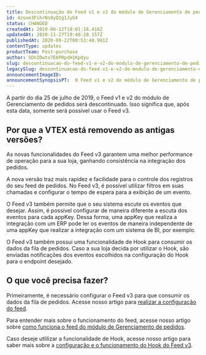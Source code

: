 ```yaml
---
title: Descontinuação do Feed v1 e v2 do módulo de Gerenciamento de pedidos
id: 4zoxe3FihrNs0yQ1g1JyG4
status: CHANGED
createdAt: 2019-06-12T18:01:18.416Z
updatedAt: 2020-11-27T19:40:20.157Z
publishedAt: 2020-09-22T00:53:40.981Z
contentType: updates
productTeam: Post-purchase
author: 5DnIDwto7E6PRpdH1Kpdyu
slug: descontinuacao-do-feed-v1-e-v2-do-modulo-de-gerenciamento-de-pedidos
legacySlug: descontinuacao-do-feed-v1-e-v2-do-modulo-de-gerenciamento-de-pedidos
announcementImageID: 
announcementSynopsisPT:  O Feed v1 e v2 do módulo de Gerenciamento de pedidos será descontinuado
---
```


<div class="alert alert-warning">
A partir do dia 25 de julho de 2019, o Feed v1 e v2 do módulo de Gerenciamento de pedidos será descontinuado. Isso significa que, após esta data, somente será possível usar o Feed v3.
</div>

## Por que a VTEX está removendo as antigas versões? 

As novas funcionalidades do Feed v3 garantem uma melhor performance de operação para a sua loja, ganhando consistência na integração dos pedidos. 

A nova versão traz mais rapidez e facilidade para o controle dos registros do seu feed de pedidos. No Feed v3, é possível utilizar filtros em suas chamadas e configurar o tempo de espera para a exibição de um evento. 

O Feed v3 também permite que o seu sistema escute os eventos que desejar. Assim, é possível configurar de maneira diferente a escuta dos eventos para cada appKey. Dessa forma, uma appKey que realiza a integração com um ERP pode ler os eventos de maneira independente de uma appKey que realizar a integração com um sistema de BI, por exemplo.

O Feed v3 também possui uma funcionalidade de Hook para consumir os dados da fila de pedidos. Caso a sua loja decida por utilizar o Hook, são enviadas notificações dos eventos escolhidos na configuração do Hook para o endpoint desejado.

## O que você precisa fazer? 

Primeiramente, é necessário configurar o Feed v3 para que consumir os dados da fila de pedidos. Acesse nosso artigo para [realizar a configuração do feed](https://help.vtex.com/pt/tutorial/feed-v3-de-gerenciamento-de-pedidos--5qDml3cQypWDRTgw69s4C1).

Para entender mais sobre o funcionamento do feed, acesse nosso artigo sobre [como funciona o feed do módulo de Gerenciamento de pedidos](https://help.vtex.com/pt/tutorial/como-funciona-o-feed-v3-do-modulo-de-gerenciamento-de-pedidos--5SzSKee2f666YCoWkm0eQC).

Caso deseje utlilizar a funcionalidade de Hook, acesse nosso artigo para saber mais sobre a [configuração e o funcionamento do Hook do Feed v3](https://help.vtex.com/pt/tutorial/configurar-hook-do-feed-v3--6JkYQpIlU8ptysUiGIp4Px).

